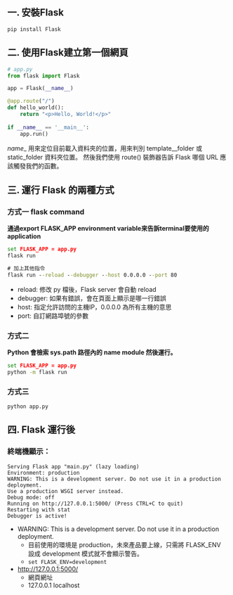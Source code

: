 ## 一. 安裝Flask
```
pip install Flask
```

## 二. 使用Flask建立第一個網頁
```python
# app.py
from flask import Flask

app = Flask(__name__)

@app.route("/")
def hello_world():
    return "<p>Hello, World!</p>"
    
if __name__ == '__main__':
    app.run()
```

_name__ 用來定位目前載入資料夾的位置，用來判別 template__folder 或 static_folder 資料夾位置。
然後我們使用 route() 裝飾器告訴 Flask 哪個 URL 應該觸發我們的函數。

## 三. 運行 Flask 的兩種方式
### 方式一 flask command
**通過export FLASK_APP environment variable來告訴terminal要使用的application**
```cmd
set FLASK_APP = app.py
flask run

# 加上其他指令
flask run --reload --debugger --host 0.0.0.0 --port 80
```
- reload: 修改 py 檔後，Flask server 會自動 reload
- debugger: 如果有錯誤，會在頁面上顯示是哪一行錯誤
- host: 指定允許訪問的主機IP，0.0.0.0 為所有主機的意思
- port: 自訂網路埠號的參數
### 方式二
**Python 會檢索 sys.path 路徑內的 name module 然後運行。**
```cmd
set FLASK_APP = app.py
python -m flask run
```

### 方式三 
```
python app.py
```

## 四. Flask 運行後
### 終端機顯示：
```
Serving Flask app "main.py" (lazy loading)
Environment: production
WARNING: This is a development server. Do not use it in a production deployment.
Use a production WSGI server instead.
Debug mode: off
Running on http://127.0.0.1:5000/ (Press CTRL+C to quit)
Restarting with stat
Debugger is active!
```
- WARNING: This is a development server. Do not use it in a production deployment.
    - 目前使用的環境是 production，未來產品要上線，只需將 FLASK_ENV 設成 development 模式就不會顯示警告。
    - ```set FLASK_ENV=development```
- http://127.0.0.1:5000/
    - 網頁網址
    - 127.0.0.1 localhost
